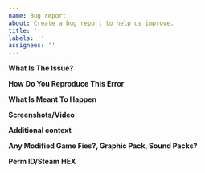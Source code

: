 ```yaml
---
name: Bug report
about: Create a bug report to help us improve.
title: ''
labels: ''
assignees: ''
---
```


**What Is The Issue?**

**How Do You Reproduce This Error**

**What Is Meant To Happen**

**Screenshots/Video**

**Additional context**

**Any Modified Game Fies?, Graphic Pack, Sound Packs?**

**Perm ID/Steam HEX**
